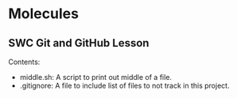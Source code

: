 # Molecules 

## SWC Git and GitHub Lesson

Contents:

- middle.sh: A script to print out middle of a file.
- .gitignore: A file to include list of files to not track in this project. 
